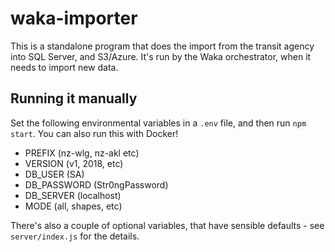 # waka-importer

This is a standalone program that does the import from the transit agency into SQL Server, and S3/Azure. It's run by the Waka orchestrator, when it needs to import new data.

## Running it manually

Set the following environmental variables in a `.env` file, and then run `npm start`. You can also run this with Docker!

- PREFIX (nz-wlg, nz-akl etc)
- VERSION (v1, 2018, etc)
- DB_USER (SA)
- DB_PASSWORD (Str0ngPassword)
- DB_SERVER (localhost)
- MODE (all, shapes, etc)

There's also a couple of optional variables, that have sensible defaults - see `server/index.js` for the details.
